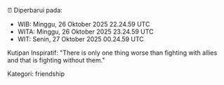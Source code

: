 ⏰ Diperbarui pada:
- WIB: Minggu, 26 Oktober 2025 22.24.59 UTC
- WITA: Minggu, 26 Oktober 2025 23.24.59 UTC
- WIT: Senin, 27 Oktober 2025 00.24.59 UTC

Kutipan Inspiratif:
"There is only one thing worse than fighting with allies and that is fighting without them."


Kategori: friendship

